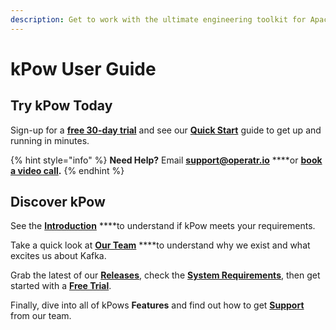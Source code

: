 ```yaml
---
description: Get to work with the ultimate engineering toolkit for Apache Kafka®.
---
```


# kPow User Guide

## Try kPow Today

Sign-up for a [**free 30-day trial**](https://kpow.io/try) and see our [**Quick Start**](installation/quick-start.md) guide to get up and running in minutes.

{% hint style="info" %}
**Need Help?** Email [**support@operatr.io**](mailto:support@operatr.io) ****or [**book a video call**](about/support.md)**.**
{% endhint %}

## Discover kPow

See the [**Introduction**](about/introduction.md) ****to understand if kPow meets your requirements.

Take a quick look at [**Our Team**](about/our-team.md) ****to understand why we exist and what excites us about Kafka.

Grab the latest of our [**Releases**](about/releases.md), check the [**System Requirements**](about/system-requirements.md), then get started with a [**Free Trial**](about/trials-and-licenses.md).

Finally, dive into all of kPows **Features** and find out how to get [**Support**](about/support.md) from our team.



